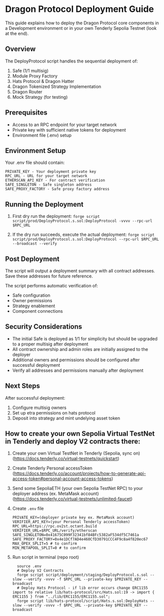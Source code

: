 # Dragon Protocol Deployment Guide

This guide explains how to deploy the Dragon Protocol core components in a Development environment or in your own Tenderly Sepolia Testnet (look at the end).

## Overview

The DeployProtocol script handles the sequential deployment of:

1. Safe (1/1 multisig)
2. Module Proxy Factory 
3. Hats Protocol & Dragon Hatter
4. Dragon Tokenized Strategy Implementation
5. Dragon Router
6. Mock Strategy (for testing)

## Prerequisites

- Access to an RPC endpoint for your target network
- Private key with sufficient native tokens for deployment
- Environment file (.env) setup

## Environment Setup

Your .env file should contain:

```
PRIVATE_KEY - Your deployment private key
RPC_URL - URL for your target network
ETHERSCAN_API_KEY - For contract verification
SAFE_SINGLETON - Safe singleton address
SAFE_PROXY_FACTORY - Safe proxy factory address
```

## Running the Deployment

1. First dry run the deployment:
   ```forge script script/prod/DeployProtocol.s.sol:DeployProtocol -vvvv --rpc-url $RPC_URL```

2. If the dry run succeeds, execute the actual deployment:
   ```forge script script/prod/DeployProtocol.s.sol:DeployProtocol --rpc-url $RPC_URL --broadcast --verify```

## Post Deployment

The script will output a deployment summary with all contract addresses. Save these addresses for future reference.

The script performs automatic verification of:
- Safe configuration
- Owner permissions
- Strategy enablement
- Component connections

## Security Considerations 

- The initial Safe is deployed as 1/1 for simplicity but should be upgraded to a proper multisig after deployment
- All contract ownership and admin roles are initially assigned to the deployer
- Additional owners and permissions should be configured after successful deployment
- Verify all addresses and permissions manually after deployment

## Next Steps

After successful deployment:
1. Configure multisig owners
2. Set up etra permissions on hats protocol
4. Deposit into strategy and mint undelying asset token

## How to create your own Sepolia Virtual TestNet in Tenderly and deploy V2 contracts there:

1. Create your own Virtual TestNet in Tenderly (Sepolia, sync on) (https://docs.tenderly.co/virtual-testnets/quickstart)
2. Create Tenderly Personal accessToken (https://docs.tenderly.co/account/projects/how-to-generate-api-access-token#personal-account-access-tokens)
3. Send some SepoliaETH (your own Sepolia TestNet RPC) to your deployer address (ex. MetaMask account) (https://docs.tenderly.co/virtual-testnets/unlimited-faucet)
4. Create `.env` file
   ```
   PRIVATE_KEY=(deployer private key ex. MetaMask account)
   VERIFIER_API_KEY=(your Personal Tenderly accessToken)
   RPC_URL=https://rpc.ov2st.octant.build
   VERIFIER_URL=$RPC_URL/verify/etherscan
   SAFE_SINGLETON=0x41675C099F32341bf84BFc5382aF534df5C7461a
   SAFE_PROXY_FACTORY=0x4e1DCf7AD4e460CfD30791CCC4F9c8a4f820ec67
   MAX_OPEX_SPLIT=5 # to confirm
   MIN_METAPOOL_SPLIT=0 # to confirm
   
   ```

5. Run script in terminal (repo root) 
   ```shell
     source .env
     # Deploy V2 Contracts
     forge script script/deployment/staging/DeployProtocol.s.sol --slow --verify -vvvv -f $RPC_URL --private-key $PRIVATE_KEY --broadcast
     # Deploy Hats Protocol - if lib error occurs change ERC1155 import to relative lib/hats-protocol/src/Hats.sol:19 -> import { ERC1155 } from "../lib/ERC1155/ERC1155.sol";
     forge script lib/hats-protocol/script/Hats.s.sol:DeployHats --slow --verify -vvvv -f $RPC_URL --private-key $PRIVATE_KEY --broadcast
     
   ```
